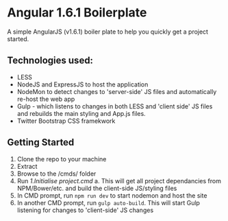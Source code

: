 # Angular 1.6.1 Boilerplate

A simple AngularJS (v1.6.1) boiler plate to help you quickly get a project started.

## Technologies used:
 * LESS
 * NodeJS and ExpressJS to host the application
 * NodeMon to detect changes to 'server-side' JS files and automatically re-host the web app
 * Gulp - which listens to changes in both LESS and 'client side' JS files and rebuilds the main styling and App.js files.
 * Twitter Bootstrap CSS framekwork
 
 ## Getting Started
 1. Clone the repo to your machine
 2. Extract
 3. Browse to the /cmds/ folder
 4. Run _1.Initialise project.cmd_ 
  a. This will get all project dependancies from NPM/Bower/etc. and build the client-side JS/styling files
 5. In CMD prompt, run `npm run dev` to start nodemon and host the site
 6. In another CMD prompt, run `gulp auto-build`. This will start Gulp listening for changes to 'client-side' JS changes
 
 
